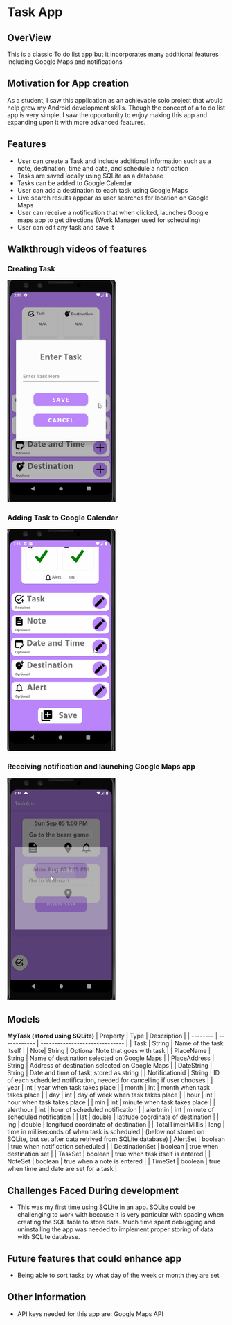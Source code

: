 # Task App

## OverView
This is a classic To do list app but it incorporates many additional features including Google Maps and notifications

## Motivation for App creation
As a student, I saw this application as an achievable solo project that would help grow my Android development skills. Though
the concept of a to do list app is very simple, I saw the opportunity to enjoy making this app and expanding upon it with
more advanced features.



## Features
- User can create a Task and include additional information such as a note, destination, time and date, and schedule a notification
- Tasks are saved locally using SQLite as a database
- Tasks can be added to Google Calendar
- User can add a destination to each task using Google Maps
- Live search results appear as user searches for location on Google Maps 
- User can receive a notification that when clicked, launches Google maps app to get directions (Work Manager used for scheduling)
- User can edit any task and save it


## Walkthrough videos of features

### Creating Task 
<img src="https://github.com/Gregbgarman/TaskApp/blob/master/taskwalkthru.gif" width=250><br>

### Adding Task to Google Calendar
<img src="https://github.com/Gregbgarman/TaskApp/blob/master/cal.gif" width=250><br>

### Receiving notification and launching Google Maps app
<img src="https://github.com/Gregbgarman/TaskApp/blob/master/mapp.gif" width=250><br>


## Models
**MyTask (stored using SQLite)**
| Property | Type         | Description                    |
| -------- | ------------ | ------------------------------ |
| Task | String       | Name of the task itself    |
| Note| String        | Optional Note that goes with task |
| PlaceName  | String        | Name of destination selected on Google Maps           |
| PlaceAddress | String        | Address of destination selected on Google Maps           |
| DateString | String       | Date and time of task, stored as string        |
| Notificationid | String      | ID of each scheduled notification, needed for cancelling if user chooses        |
| year     | int         | year when task takes place |
| month     | int         | month when task takes place |
| day | int        | day of week when task takes place  |
| hour | int       | hour when task takes place       |
| min | int      | minute when task takes place        |
| alerthour    | int         | hour of scheduled notification |
| alertmin     | int         | minute of scheduled notification |
| lat | double        | latitude coordinate of destination           |
| lng | double       | longitued coordinate of destination      |
| TotalTimeinMillis | long      | time in milliseconds of when task is scheduled        |
(below not stored on SQLite, but set after data retrived from SQLite database)
| AlertSet    | boolean         | true when notification scheduled |
| DestinationSet     | boolean         | true when destination set |
| TaskSet    | boolean         | true when task itself is entered |
| NoteSet     | boolean         | true when a note is entered |
| TimeSet    | boolean         | true when time and date are set for a task |


## Challenges Faced During development
- This was my first time using SQLite in an app. SQLite could be challenging to work with 
because it is very particular with spacing when creating the SQL table to store data. Much time spent debugging
and uninstalling the app was needed to implement proper storing of data with SQLite database.



## Future features that could enhance app
- Being able to sort tasks by what day of the week or month they are set



## Other Information
- API keys needed for this app are:
      Google Maps API
      


